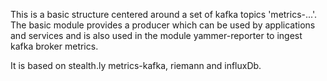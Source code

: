This is a basic structure centered around a set of kafka topics 'metrics-...'. 
The basic module provides a producer which can be used by applications and services and is also used in the module 
yammer-reporter to ingest kafka broker metrics.

It is based on stealth.ly metrics-kafka, riemann and influxDb.
 